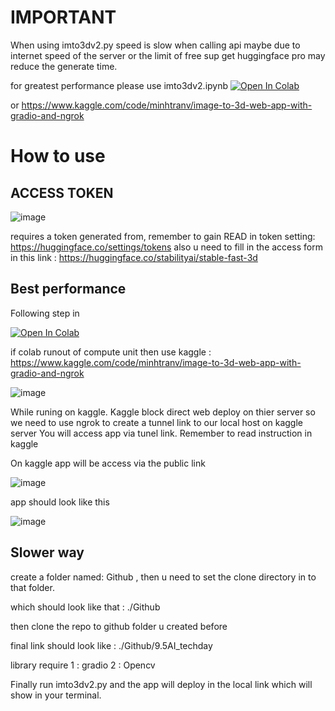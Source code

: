 
# IMPORTANT
When using imto3dv2.py speed is slow when calling api maybe due to internet speed of the server or the limit of free sup 
get huggingface pro may reduce the generate time. 

for greatest performance please use imto3dv2.ipynb <a target="_blank" href="https://colab.research.google.com/github/Minhtrna/9.5AI_techday/blob/main/imto3dv2.ipynb">
  <img src="https://colab.research.google.com/assets/colab-badge.svg" alt="Open In Colab"/>
</a>

or https://www.kaggle.com/code/minhtranv/image-to-3d-web-app-with-gradio-and-ngrok


# How to use 

## ACCESS TOKEN

![image](https://github.com/user-attachments/assets/79826df4-ef30-4559-a11d-0069f8d1bdb5)

requires a token generated from, remember to gain READ in token setting: https://huggingface.co/settings/tokens
also u need to fill in the access form in this link : https://huggingface.co/stabilityai/stable-fast-3d

## Best performance

Following step in 

<a target="_blank" href="https://colab.research.google.com/github/https://colab.research.google.com/github/Minhtrna/9.5AI_techday/blob/main/imto3dv2.ipynb">
  <img src="https://colab.research.google.com/assets/colab-badge.svg" alt="Open In Colab"/>
</a>

if colab runout of compute unit then use kaggle : https://www.kaggle.com/code/minhtranv/image-to-3d-web-app-with-gradio-and-ngrok

![image](https://github.com/user-attachments/assets/8d86d949-9b7e-4bca-8bd6-8f6000d4aa32)

While runing on kaggle. Kaggle block direct web deploy on thier server so we need to use ngrok to create a tunnel link to our local host on kaggle server 
You will access app via tunel link. Remember to read instruction in kaggle 

On kaggle app will be access via the public link 

![image](https://github.com/user-attachments/assets/f68560ad-45ad-458a-a03d-8baacd268845)


app should look like this 

![image](https://github.com/user-attachments/assets/1cab368e-11ba-471e-9efa-d7a8a0c6b675)

## Slower way

create a folder named: Github , then u need to set the clone directory in to that folder.

which should look like that : ./Github

then clone the repo to github folder u created before

final link should look like : ./Github/9.5AI_techday

 library require
 1 : gradio 
 2 : Opencv

Finally run imto3dv2.py and the app will deploy in the local link which will show in your terminal. 



